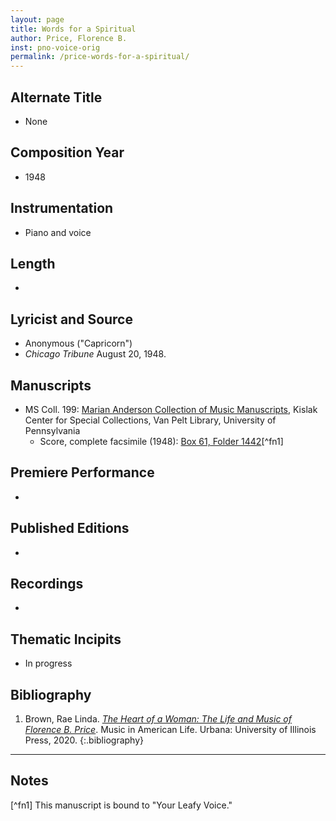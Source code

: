 ```yaml
---
layout: page
title: Words for a Spiritual
author: Price, Florence B.
inst: pno-voice-orig
permalink: /price-words-for-a-spiritual/
---
```


## Alternate Title
- None

## Composition Year
- 1948

## Instrumentation
- Piano and voice

## Length
- 

## Lyricist and Source
- Anonymous ("Capricorn")
- *Chicago Tribune* August 20, 1948.

## Manuscripts
- MS Coll. 199: <a href="https://www.library.upenn.edu/detail/collection/marian-anderson-collection" target="_blank">Marian Anderson Collection of Music Manuscripts</a>, Kislak Center for Special Collections, Van Pelt Library, University of Pennsylvania
    * Score, complete facsimile (1948): <a href="https://franklin.library.upenn.edu/catalog/FRANKLIN_9923566933503681" target="_blank">Box 61, Folder 1442</a>[^fn1]

## Premiere Performance
- 

## Published Editions
- 

## Recordings
- 

## Thematic Incipits
- In progress

## Bibliography
1. Brown, Rae Linda. <a href="https://www.worldcat.org/title/1122800180" target="_blank">*The Heart of a Woman: The Life and Music of Florence B. Price*</a>. Music in American Life. Urbana: University of Illinois Press, 2020.
{:.bibliography}

---
## Notes
[^fn1] This manuscript is bound to "Your Leafy Voice."
